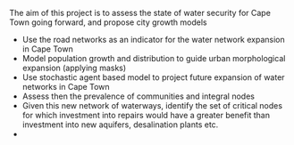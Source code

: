 
The aim of this project is to assess the state of water security for Cape Town going forward, and propose city growth models

- Use the road networks as an indicator for the water network expansion in Cape Town
- Model population growth and distribution to guide urban morphological expansion (applying masks)
- Use stochastic agent based model to project future expansion of water networks in Cape Town
- Assess then the prevalence of communities and integral nodes
- Given this new network of waterways, identify the set of critical nodes for which investment into repairs would have a greater benefit than investment into new aquifers, desalination plants etc.
- 